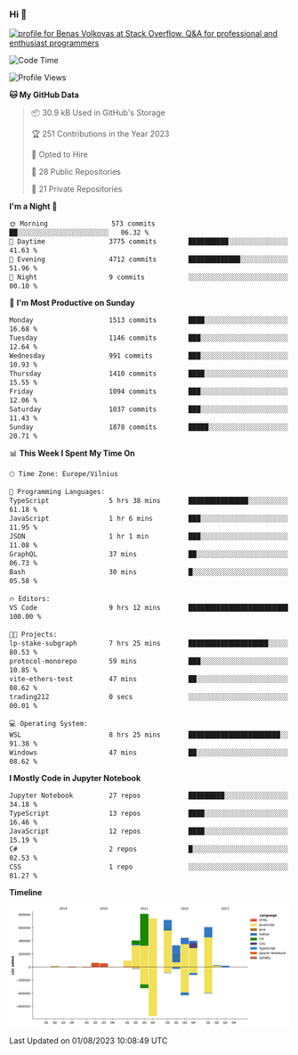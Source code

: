 ### Hi 👋
<a href="https://stackoverflow.com/users/14954249/benas-volkovas"><img src="https://stackoverflow.com/users/flair/14954249.png?theme=dark" width="208" height="58" alt="profile for Benas Volkovas at Stack Overflow, Q&amp;A for professional and enthusiast programmers" title="profile for Benas Volkovas at Stack Overflow, Q&amp;A for professional and enthusiast programmers"></a>

<!--START_SECTION:waka-->
![Code Time](http://img.shields.io/badge/Code%20Time-1%2C524%20hrs%2026%20mins-blue)

![Profile Views](http://img.shields.io/badge/Profile%20Views-0-blue)

**🐱 My GitHub Data** 

> 📦 30.9 kB Used in GitHub's Storage 
 > 
> 🏆 251 Contributions in the Year 2023
 > 
> 💼 Opted to Hire
 > 
> 📜 28 Public Repositories 
 > 
> 🔑 21 Private Repositories 
 > 
**I'm a Night 🦉** 

```text
🌞 Morning                573 commits         ██░░░░░░░░░░░░░░░░░░░░░░░   06.32 % 
🌆 Daytime                3775 commits        ██████████░░░░░░░░░░░░░░░   41.63 % 
🌃 Evening                4712 commits        █████████████░░░░░░░░░░░░   51.96 % 
🌙 Night                  9 commits           ░░░░░░░░░░░░░░░░░░░░░░░░░   00.10 % 
```
📅 **I'm Most Productive on Sunday** 

```text
Monday                   1513 commits        ████░░░░░░░░░░░░░░░░░░░░░   16.68 % 
Tuesday                  1146 commits        ███░░░░░░░░░░░░░░░░░░░░░░   12.64 % 
Wednesday                991 commits         ███░░░░░░░░░░░░░░░░░░░░░░   10.93 % 
Thursday                 1410 commits        ████░░░░░░░░░░░░░░░░░░░░░   15.55 % 
Friday                   1094 commits        ███░░░░░░░░░░░░░░░░░░░░░░   12.06 % 
Saturday                 1037 commits        ███░░░░░░░░░░░░░░░░░░░░░░   11.43 % 
Sunday                   1878 commits        █████░░░░░░░░░░░░░░░░░░░░   20.71 % 
```


📊 **This Week I Spent My Time On** 

```text
🕑︎ Time Zone: Europe/Vilnius

💬 Programming Languages: 
TypeScript               5 hrs 38 mins       ███████████████░░░░░░░░░░   61.18 % 
JavaScript               1 hr 6 mins         ███░░░░░░░░░░░░░░░░░░░░░░   11.95 % 
JSON                     1 hr 1 min          ███░░░░░░░░░░░░░░░░░░░░░░   11.08 % 
GraphQL                  37 mins             ██░░░░░░░░░░░░░░░░░░░░░░░   06.73 % 
Bash                     30 mins             █░░░░░░░░░░░░░░░░░░░░░░░░   05.58 % 

🔥 Editors: 
VS Code                  9 hrs 12 mins       █████████████████████████   100.00 % 

🐱‍💻 Projects: 
lp-stake-subgraph        7 hrs 25 mins       ████████████████████░░░░░   80.53 % 
protocol-monorepo        59 mins             ███░░░░░░░░░░░░░░░░░░░░░░   10.85 % 
vite-ethers-test         47 mins             ██░░░░░░░░░░░░░░░░░░░░░░░   08.62 % 
trading212               0 secs              ░░░░░░░░░░░░░░░░░░░░░░░░░   00.01 % 

💻 Operating System: 
WSL                      8 hrs 25 mins       ███████████████████████░░   91.38 % 
Windows                  47 mins             ██░░░░░░░░░░░░░░░░░░░░░░░   08.62 % 
```

**I Mostly Code in Jupyter Notebook** 

```text
Jupyter Notebook         27 repos            █████████░░░░░░░░░░░░░░░░   34.18 % 
TypeScript               13 repos            ████░░░░░░░░░░░░░░░░░░░░░   16.46 % 
JavaScript               12 repos            ████░░░░░░░░░░░░░░░░░░░░░   15.19 % 
C#                       2 repos             █░░░░░░░░░░░░░░░░░░░░░░░░   02.53 % 
CSS                      1 repo              ░░░░░░░░░░░░░░░░░░░░░░░░░   01.27 % 
```



**Timeline**

![Lines of Code chart](https://raw.githubusercontent.com/BenasVolkovas/BenasVolkovas/main/assets/bar_graph.png)


 Last Updated on 01/08/2023 10:08:49 UTC
<!--END_SECTION:waka-->
